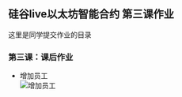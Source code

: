 ## 硅谷live以太坊智能合约 第三课作业
这里是同学提交作业的目录

### 第三课：课后作业

- 增加员工<br>
![增加员工](guigulive-operation/Lesson3/assignment/Screenshots/addEmployee.jpg)
